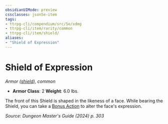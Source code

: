 ```yaml
---
obsidianUIMode: preview
cssclasses: json5e-item
tags:
- ttrpg-cli/compendium/src/5e/xdmg
- ttrpg-cli/item/rarity/common
- ttrpg-cli/item/shield/
aliases: 
- "Shield of Expression"
---
```

# Shield of Expression
*Armor ([shield](3-Compendium/items/shield-xphb.md)), common*  


- **Armor Class**: 2
**Weight**: 6.0 lbs.

The front of this Shield is shaped in the likeness of a face. While bearing the Shield, you can take a [Bonus Action](3-Compendium/rules/variant-rules/bonus-action-xphb.md) to alter the face's expression.

*Source: Dungeon Master's Guide (2024) p. 303*